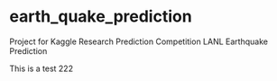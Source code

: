 # earth_quake_prediction
Project for Kaggle Research Prediction Competition LANL Earthquake Prediction

This is a test 222
